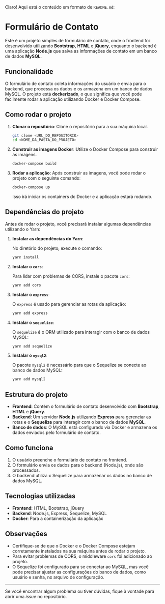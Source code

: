 Claro! Aqui está o conteúdo em formato de `README.md`:


# Formulário de Contato

Este é um projeto simples de formulário de contato, onde o frontend foi desenvolvido utilizando **Bootstrap**, **HTML** e **jQuery**, enquanto o backend é uma aplicação **Node.js** que salva as informações de contato em um banco de dados **MySQL**.

## Funcionalidade

O formulário de contato coleta informações do usuário e envia para o backend, que processa os dados e os armazena em um banco de dados MySQL. O projeto está **dockerizado**, o que significa que você pode facilmente rodar a aplicação utilizando Docker e Docker Compose.

## Como rodar o projeto

1. **Clonar o repositório**:
   Clone o repositório para a sua máquina local.

   ```bash
   git clone <URL_DO_REPOSITORIO>
   cd <NOME_DA_PASTA_DO_PROJETO>


2. **Construir as imagens Docker**:
   Utilize o Docker Compose para construir as imagens.

   ```bash
   docker-compose build
   ```

3. **Rodar a aplicação**:
   Após construir as imagens, você pode rodar o projeto com o seguinte comando:

   ```bash
   docker-compose up
   ```

   Isso irá iniciar os containers do Docker e a aplicação estará rodando.

## Dependências do projeto

Antes de rodar o projeto, você precisará instalar algumas dependências utilizando o Yarn:

1. **Instalar as dependências do Yarn**:

   No diretório do projeto, execute o comando:

   ```bash
   yarn install
   ```

2. **Instalar o `cors`**:

   Para lidar com problemas de CORS, instale o pacote `cors`:

   ```bash
   yarn add cors
   ```

3. **Instalar o `express`**:

   O `express` é usado para gerenciar as rotas da aplicação:

   ```bash
   yarn add express
   ```

4. **Instalar o `sequelize`**:

   O `sequelize` é o ORM utilizado para interagir com o banco de dados MySQL:

   ```bash
   yarn add sequelize
   ```

5. **Instalar o `mysql2`**:

   O pacote `mysql2` é necessário para que o Sequelize se conecte ao banco de dados MySQL:

   ```bash
   yarn add mysql2
   ```

## Estrutura do projeto

- **Frontend**: Contém o formulário de contato desenvolvido com **Bootstrap**, **HTML** e **jQuery**.
- **Backend**: Um servidor **Node.js** utilizando **Express** para gerenciar as rotas e o **Sequelize** para interagir com o banco de dados **MySQL**.
- **Banco de dados**: O MySQL está configurado via Docker e armazena os dados enviados pelo formulário de contato.

## Como funciona

1. O usuário preenche o formulário de contato no frontend.
2. O formulário envia os dados para o backend (Node.js), onde são processados.
3. O backend utiliza o Sequelize para armazenar os dados no banco de dados MySQL.

## Tecnologias utilizadas

- **Frontend**: HTML, Bootstrap, jQuery
- **Backend**: Node.js, Express, Sequelize, MySQL
- **Docker**: Para a containerização da aplicação

## Observações

- Certifique-se de que o Docker e o Docker Compose estejam corretamente instalados na sua máquina antes de rodar o projeto.
- Para evitar problemas de CORS, o middleware `cors` foi adicionado ao projeto.
- O Sequelize foi configurado para se conectar ao MySQL, mas você pode precisar ajustar as configurações do banco de dados, como usuário e senha, no arquivo de configuração.

---

Se você encontrar algum problema ou tiver dúvidas, fique à vontade para abrir uma *issue* no repositório.
```

